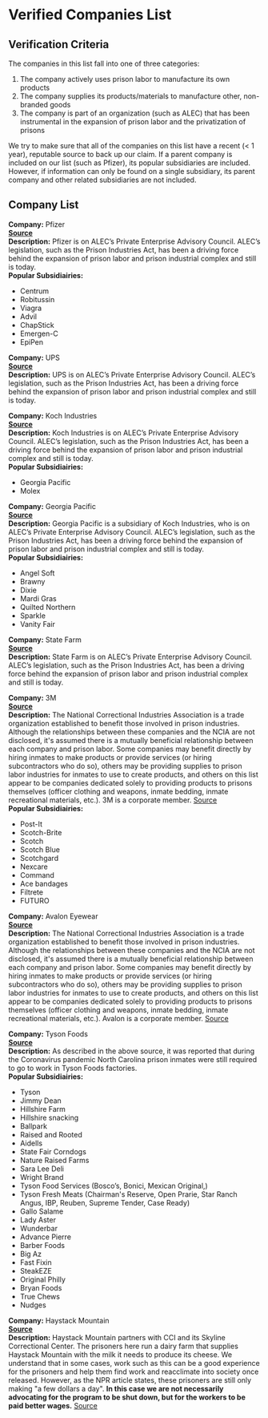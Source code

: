 # Verified Companies List
## Verification Criteria
The companies in this list fall into one of three categories:
1. The company actively uses prison labor to manufacture its own products
2. The company supplies its products/materials to manufacture other, non-branded goods
3. The company is part of an organization (such as ALEC) that has been instrumental in the expansion of prison labor and the privatization of prisons

We try to make sure that all of the companies on this list have a recent (< 1 year), reputable source to back up our claim. If a parent company is included on our list (such as Pfizer), its popular subsidiaries are included. However, if information can only be found on a single subsidiary, its parent company and other related subsidiaries are not included.

## Company List
**Company:** Pfizer  
[**Source**](https://www.alec.org/about/leadership/)  
**Description:** Pfizer is on ALEC’s Private Enterprise Advisory Council. ALEC’s legislation, such as the Prison Industries Act, has been a driving force behind the expansion of prison labor and prison industrial complex and still is today.  
**Popular Subsidiairies:**
- Centrum
- Robitussin
- Viagra
- Advil
- ChapStick
- Emergen-C
- EpiPen


**Company:** UPS  
[**Source**](https://www.alec.org/about/leadership/)  
**Description:** UPS is on ALEC’s Private Enterprise Advisory Council. ALEC’s legislation, such as the Prison Industries Act, has been a driving force behind the expansion of prison labor and prison industrial complex and still is today.  

**Company:** Koch Industries  
[**Source**](https://www.alec.org/about/leadership/)  
**Description:** Koch Industries is on ALEC’s Private Enterprise Advisory Council. ALEC’s legislation, such as the Prison Industries Act, has been a driving force behind the expansion of prison labor and prison industrial complex and still is today.  
**Popular Subsidiairies:**
- Georgia Pacific
- Molex

**Company:** Georgia Pacific  
[**Source**](https://www.kochind.com/companies)  
**Description:** Georgia Pacific is a subsidiary of Koch Industries, who is on ALEC’s Private Enterprise Advisory Council. ALEC’s legislation, such as the Prison Industries Act, has been a driving force behind the expansion of prison labor and prison industrial complex and still is today.  
**Popular Subsidiairies:**
- Angel Soft
- Brawny
- Dixie
- Mardi Gras
- Quilted Northern
- Sparkle
- Vanity Fair

**Company:** State Farm  
[**Source**](https://www.alec.org/about/leadership/)  
**Description:** State Farm is on ALEC’s Private Enterprise Advisory Council. ALEC’s legislation, such as the Prison Industries Act, has been a driving force behind the expansion of prison labor and prison industrial complex and still is today.  

**Company:** 3M  
[**Source**](https://www.nationalcia.org/corporate-members)  
**Description:** The National Correctional Industries Association is a trade organization established to
benefit those involved in prison industries. Although the relationships between these companies and the NCIA are not disclosed, it's assumed there is a mutually beneficial relationship between each company and prison labor. Some companies may benefit directly by hiring inmates to make products or provide services (or hiring subcontractors who do so), others may be providing supplies to prison labor industries for inmates to use to create products, and others on this list appear to be companies dedicated solely to providing products to prisons themselves (officer clothing and weapons, inmate bedding, inmate recreational materials, etc.). 3M is a corporate member. [Source](https://northstarasset.com/wp-content/uploads/2018/05/revMay2018_Prison-Labor-in-the-Supply-Chain.pdf)  
**Popular Subsidiairies:**
- Post-It
- Scotch-Brite
- Scotch
- Scotch Blue
- Scotchgard
- Nexcare
- Command
- Ace bandages
- Filtrete
- FUTURO

**Company:** Avalon Eyewear  
[**Source**](https://www.nationalcia.org/corporate-members)  
**Description:** The National Correctional Industries Association is a trade organization established to
benefit those involved in prison industries. Although the relationships between these companies and the NCIA are not disclosed, it's assumed there is a mutually beneficial relationship between each company and prison labor. Some companies may benefit directly by hiring inmates to make products or provide services (or hiring subcontractors who do so), others may be providing supplies to prison labor industries for inmates to use to create products, and others on this list appear to be companies dedicated solely to providing products to prisons themselves (officer clothing and weapons, inmate bedding, inmate recreational materials, etc.). Avalon is a corporate member. [Source](https://northstarasset.com/wp-content/uploads/2018/05/revMay2018_Prison-Labor-in-the-Supply-Chain.pdf)

**Company:** Tyson Foods  
[**Source**](https://www.themarshallproject.org/2020/03/19/north-carolina-prisoners-still-working-in-chicken-plants-despite-coronavirus-fears)  
**Description:** As described in the above source, it was reported that during the Coronavirus pandemic North Carolina prison inmates were still required to go to work in Tyson Foods factories.  
**Popular Subsidiairies:**
- Tyson
- Jimmy Dean
- Hillshire Farm
- Hillshire snacking
- Ballpark
- Raised and Rooted
- Aidells
- State Fair Corndogs
- Nature Raised Farms
- Sara Lee Deli
- Wright Brand
- Tyson Food Services (Bosco’s, Bonici, Mexican Original,)
- Tyson Fresh Meats (Chairman's Reserve, Open Prarie, Star Ranch Angus, IBP, Reuben, Supreme Tender, Case Ready)
- Gallo Salame
- Lady Aster
- Wunderbar
- Advance Pierre
- Barber Foods
- Big Az
- Fast Fixin
- SteakEZE
- Original Philly
- Bryan Foods
- True Chews
- Nudges

**Company:** Haystack Mountain  
[**Source**](https://haystackmountaincheese.com/our-story/)  
**Description:** Haystack Mountain partners with CCI and its Skyline Correctional Center. The prisoners here run a dairy farm that supplies Haystack Mountain with the milk it needs to produce its cheese. We understand that in some cases, work such as this can be a good experience for the prisoners and help them find work and reacclimate into society once released. However, as the NPR article states, these prisoners are still only making "a few dollars a day". **In this case we are not necessarily advocating for the program to be shut down, but for the workers to be paid better wages.** [Source](https://www.npr.org/sections/thesalt/2017/07/20/538062911/whats-it-really-like-to-work-in-a-prison-goat-milk-farm-we-asked-inmates)  




